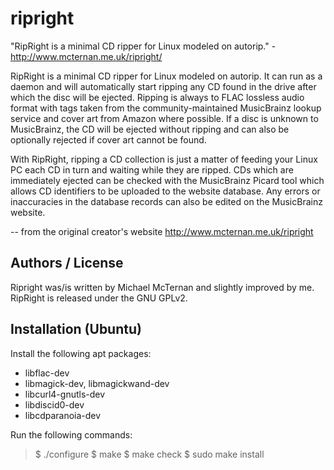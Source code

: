 # ripright
"RipRight is a minimal CD ripper for Linux modeled on autorip." - http://www.mcternan.me.uk/ripright/

 RipRight is a minimal CD ripper for Linux modeled on autorip. It can run as a daemon and will automatically start ripping any CD found in the drive after which the disc will be ejected. Ripping is always to FLAC lossless audio format with tags taken from the community-maintained MusicBrainz lookup service and cover art from Amazon where possible. If a disc is unknown to MusicBrainz, the CD will be ejected without ripping and can also be optionally rejected if cover art cannot be found.

With RipRight, ripping a CD collection is just a matter of feeding your Linux PC each CD in turn and waiting while they are ripped. CDs which are immediately ejected can be checked with the MusicBrainz Picard tool which allows CD identifiers to be uploaded to the website database. Any errors or inaccuracies in the database records can also be edited on the MusicBrainz website.

-- from the original creator's website http://www.mcternan.me.uk/ripright


## Authors / License

Ripright was/is written by Michael McTernan and slightly improved by me.
RipRight is released under the GNU GPLv2. 


## Installation (Ubuntu)

Install the following apt packages:
* libflac-dev
* libmagick-dev, libmagickwand-dev
* libcurl4-gnutls-dev
* libdiscid0-dev
* libcdparanoia-dev

Run the following commands:
> $ ./configure
> $ make
> $ make check
> $ sudo make install

